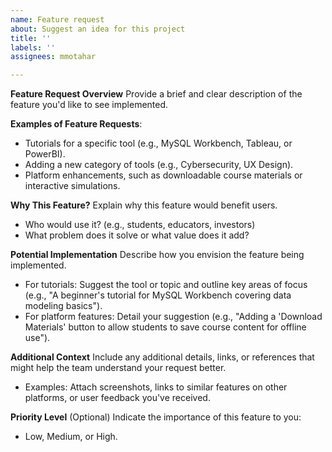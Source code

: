 ```yaml
---
name: Feature request
about: Suggest an idea for this project
title: ''
labels: ''
assignees: mmotahar

---
```


**Feature Request Overview**
Provide a brief and clear description of the feature you'd like to see implemented.

**Examples of Feature Requests**:
- Tutorials for a specific tool (e.g., MySQL Workbench, Tableau, or PowerBI).
- Adding a new category of tools (e.g., Cybersecurity, UX Design).
- Platform enhancements, such as downloadable course materials or interactive simulations.

**Why This Feature?**
Explain why this feature would benefit users. 
- Who would use it? (e.g., students, educators, investors)
- What problem does it solve or what value does it add?

**Potential Implementation**
Describe how you envision the feature being implemented.
- For tutorials: Suggest the tool or topic and outline key areas of focus (e.g., "A beginner's tutorial for MySQL Workbench covering data modeling basics").
- For platform features: Detail your suggestion (e.g., "Adding a 'Download Materials' button to allow students to save course content for offline use").

**Additional Context**
Include any additional details, links, or references that might help the team understand your request better.
- Examples: Attach screenshots, links to similar features on other platforms, or user feedback you've received.

**Priority Level**
(Optional) Indicate the importance of this feature to you:
- Low, Medium, or High.
